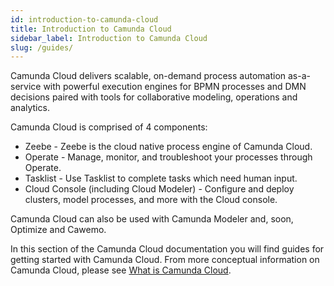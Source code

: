 ```yaml
---
id: introduction-to-camunda-cloud
title: Introduction to Camunda Cloud
sidebar_label: Introduction to Camunda Cloud
slug: /guides/
---
```


Camunda Cloud delivers scalable, on-demand process automation as-a-service with powerful execution engines for BPMN processes and DMN decisions paired with tools for collaborative modeling, operations and analytics.

Camunda Cloud is comprised of 4 components:

* Zeebe - Zeebe is the cloud native process engine of Camunda Cloud.
* Operate - Manage, monitor, and troubleshoot your processes through Operate.
* Tasklist - Use Tasklist to complete tasks which need human input.
* Cloud Console (including Cloud Modeler) - Configure and deploy clusters, model processes, and more with the Cloud console. 

Camunda Cloud can also be used with Camunda Modeler and, soon, Optimize and Cawemo. 

In this section of the Camunda Cloud documentation you will find guides for getting started with Camunda Cloud. From more conceptual information on Camunda Cloud, please see [What is Camunda Cloud](components/concepts/what-is-camunda-cloud.md).
